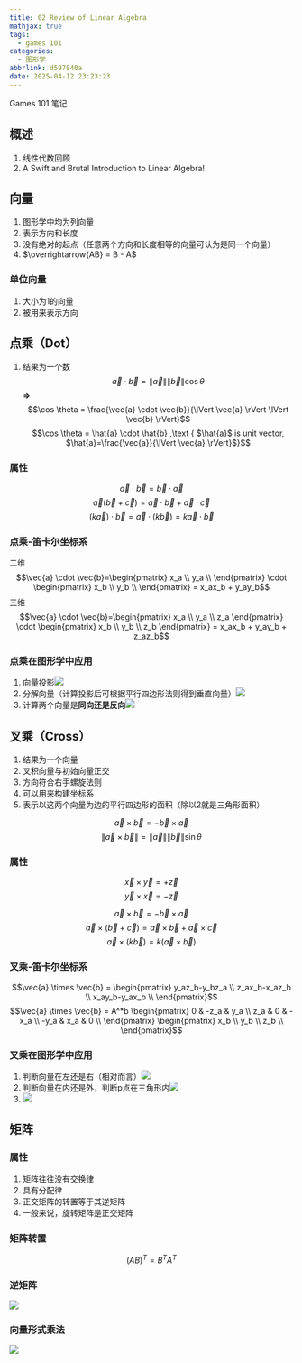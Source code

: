 ```yaml
---
title: 02 Review of Linear Algebra
mathjax: true
tags:
  - games 101
categories:
  - 图形学
abbrlink: d597840a
date: 2025-04-12 23:23:23
---
```


Games 101 笔记
<!-- less -->

## 概述
1. 线性代数回顾
2. A Swift and Brutal  Introduction to Linear Algebra!

## 向量
1. 图形学中均为列向量
2. 表示方向和长度
3. 没有绝对的起点（任意两个方向和长度相等的向量可认为是同一个向量）
4. $\overrightarrow{AB} = B - A$

### 单位向量
1. 大小为1的向量
2. 被用来表示方向

## 点乘（Dot）
1. 结果为一个数
$$ \vec{a}\cdot\vec{b}=\lVert\vec{a}\rVert\lVert\vec{b}\rVert \cos\theta $$
**=>**
$$\cos \theta = \frac{\vec{a} \cdot \vec{b}}{\lVert \vec{a} \rVert \lVert \vec{b} \rVert}$$
$$\cos \theta = \hat{a} \cdot \hat{b} ,\text { $\hat{a}$ is unit vector, $\hat{a}=\frac{\vec{a}}{\lVert \vec{a} \rVert}$}$$

### 属性
$$\vec{a} \cdot \vec{b} = \vec{b} \cdot \vec{a}$$
$$\vec{a}(\vec{b} + \vec{c}) = \vec{a} \cdot \vec{b} + \vec{a} \cdot \vec{c}$$
$$(k\vec{a})\cdot \vec{b}= \vec{a} \cdot (k\vec{b}) = k{\vec{a} \cdot \vec{b}}$$


### 点乘-笛卡尔坐标系
二维
$$\vec{a} \cdot \vec{b}=\begin{pmatrix} x_a \\ y_a \\ \end{pmatrix} \cdot \begin{pmatrix} x_b \\ y_b \\ \end{pmatrix} = x_ax_b + y_ay_b$$
三维
$$\vec{a} \cdot \vec{b}=\begin{pmatrix} x_a \\ y_a \\ z_a \end{pmatrix} \cdot \begin{pmatrix} x_b \\ y_b \\ z_b \end{pmatrix} = x_ax_b + y_ay_b + z_az_b$$

### 点乘在图形学中应用
1. 向量投影![](Pasted%20image%2020250112113614.png)
2. 分解向量（计算投影后可根据平行四边形法则得到垂直向量）![](./02%20Review%20of%20Linear%20Algebra/Pasted%20image%2020250112113625.png)
3. 计算两个向量是**同向还是反向**![](./02%20Review%20of%20Linear%20Algebra/Pasted%20image%2020250112113701.png)
## 叉乘（Cross）
1. 结果为一个向量
2. 叉积向量与初始向量正交
3. 方向符合右手螺旋法则
4. 可以用来构建坐标系
5. 表示以这两个向量为边的平行四边形的面积（除以2就是三角形面积）

$$\vec{a} \times \vec{b} = -\vec{b} \times \vec{a}$$
$$\lVert \vec{a} \times \vec{b} \rVert = \lVert \vec{a} \rVert \lVert \vec{b} \rVert \sin \theta$$
### 属性
$$\vec{x} \times \vec{y} = +\vec{z}$$
$$\vec{y} \times \vec{x} = -\vec{z}$$

$$\vec{a} \times \vec{b} = -\vec{b} \times \vec{a}$$
$$\vec{a} \times (\vec{b} + \vec{c}) = \vec{a} \times \vec{b} + \vec{a} \times \vec{c}$$
$$\vec{a} \times (k\vec{b}) = k(\vec{a} \times \vec{b})$$
### 叉乘-笛卡尔坐标系
$$\vec{a} \times \vec{b} = 
\begin{pmatrix}
    y_az_b-y_bz_a \\
    z_ax_b-x_az_b \\
    x_ay_b-y_ax_b \\
\end{pmatrix}$$
$$\vec{a} \times \vec{b} = A^*b
\begin{pmatrix}
    0 & -z_a & y_a \\
    z_a & 0 & -x_a \\
    -y_a & x_a & 0 \\
\end{pmatrix}
\begin{pmatrix}
    x_b \\
    y_b \\
    z_b \\
\end{pmatrix}$$

### 叉乘在图形学中应用
1. 判断向量在左还是右（相对而言）![](./02%20Review%20of%20Linear%20Algebra/Pasted%20image%2020250112172643.png)
2. 判断向量在内还是外，判断p点在三角形内![](./02%20Review%20of%20Linear%20Algebra/Pasted%20image%2020250112172701.png)
3. ![](./02%20Review%20of%20Linear%20Algebra/Pasted%20image%2020250112172916.png)
## 矩阵
### 属性
1. 矩阵往往没有交换律
2. 具有分配律
3. 正交矩阵的转置等于其逆矩阵
4. 一般来说，旋转矩阵是正交矩阵

### 矩阵转置
$$(AB)^T=B^TA^T$$
### 逆矩阵
![](./02%20Review%20of%20Linear%20Algebra/Pasted%20image%2020250112173256.png)
### 向量形式乘法
![](./02%20Review%20of%20Linear%20Algebra/Pasted%20image%2020250112173402.png)

